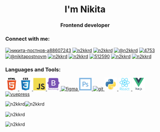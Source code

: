 <h1 align="center">I'm Nikita</h1>
<h3 align="center">Frontend developer</h3>





<h3 align="left">Connect with me:</h3>
<p align="left">
<a href="https://linkedin.com/in/никита-постнов-a88607243" target="blank"><img align="center" src="https://raw.githubusercontent.com/rahuldkjain/github-profile-readme-generator/master/src/images/icons/Social/linked-in-alt.svg" alt="никита-постнов-a88607243" height="30" width="40" /></a>
<a href="https://instagram.com/n2kkrd" target="blank"><img align="center" src="https://raw.githubusercontent.com/rahuldkjain/github-profile-readme-generator/master/src/images/icons/Social/instagram.svg" alt="n2kkrd" height="30" width="40" /></a>
<a href="https://vk.com/n2kkrd" target="blank"><img align="center" src="https://img.icons8.com/color/344/vk-com.png" alt="n2kkrd" height="40" width="40" /></a>
<a href="https://t.me/pretosblade" target="blank"><img align="center" src="https://img.icons8.com/color/344/telegram-app--v1.png" alt="@n2kkrd" height="40" width="40" /></a>
<a href="https://discord.gg/4753" target="blank"><img align="center" src="https://raw.githubusercontent.com/rahuldkjain/github-profile-readme-generator/master/src/images/icons/Social/discord.svg" alt="4753" height="30" width="40" /></a>
<a href="https://medium.com/@nikitapostnovm" target="blank"><img align="center" src="https://raw.githubusercontent.com/rahuldkjain/github-profile-readme-generator/master/src/images/icons/Social/medium.svg" alt="@nikitapostnovm" height="30" width="40" /></a>
<a href="https://codepen.io/n2kkrd" target="blank"><img align="center" src="https://raw.githubusercontent.com/rahuldkjain/github-profile-readme-generator/master/src/images/icons/Social/codepen.svg" alt="n2kkrd" height="30" width="40" /></a>
<a href="https://dev.to/n2kkrd" target="blank"><img align="center" src="https://raw.githubusercontent.com/rahuldkjain/github-profile-readme-generator/master/src/images/icons/Social/devto.svg" alt="n2kkrd" height="30" width="40" /></a>
<a href="https://stackoverflow.com/users/512590" target="blank"><img align="center" src="https://raw.githubusercontent.com/rahuldkjain/github-profile-readme-generator/master/src/images/icons/Social/stack-overflow.svg" alt="512590" height="30" width="40" /></a>
<a href="https://dribbble.com/n2kkrd" target="blank"><img align="center" src="https://raw.githubusercontent.com/rahuldkjain/github-profile-readme-generator/master/src/images/icons/Social/dribbble.svg" alt="n2kkrd" height="30" width="40" /></a>
<a href="https://www.behance.net/n2kkrd" target="blank"><img align="center" src="https://raw.githubusercontent.com/rahuldkjain/github-profile-readme-generator/master/src/images/icons/Social/behance.svg" alt="n2kkrd" height="30" width="40" /></a>
</p>

<h3 align="left">Languages and Tools:</h3>
<p align="left"> <a href="https://www.w3.org/html/" target="_blank" rel="noreferrer"> <img src="https://raw.githubusercontent.com/devicons/devicon/master/icons/html5/html5-original-wordmark.svg" alt="html5" width="40" height="40"/> </a> <a href="https://www.w3schools.com/css/" target="_blank" rel="noreferrer"> <img src="https://raw.githubusercontent.com/devicons/devicon/master/icons/css3/css3-original-wordmark.svg" alt="css3" width="40" height="40"/> </a> <a href="https://developer.mozilla.org/en-US/docs/Web/JavaScript" target="_blank" rel="noreferrer"> <img src="https://raw.githubusercontent.com/devicons/devicon/master/icons/javascript/javascript-original.svg" alt="javascript" width="40" height="40"/> </a> <a href="https://getbootstrap.com" target="_blank" rel="noreferrer"> <img src="https://raw.githubusercontent.com/devicons/devicon/master/icons/bootstrap/bootstrap-plain-wordmark.svg" alt="bootstrap" width="40" height="40"/> </a>  <a href="https://www.figma.com/" target="_blank" rel="noreferrer"> <img src="https://www.vectorlogo.zone/logos/figma/figma-icon.svg" alt="figma" width="40" height="40"/> </a> <a href="https://www.photoshop.com/en" target="_blank" rel="noreferrer"> <img src="https://raw.githubusercontent.com/devicons/devicon/master/icons/photoshop/photoshop-line.svg" alt="photoshop" width="40" height="40"/> </a> <a href="https://git-scm.com/" target="_blank" rel="noreferrer"> <img src="https://www.vectorlogo.zone/logos/git-scm/git-scm-icon.svg" alt="git" width="40" height="40"/> </a>    <a href="https://www.python.org" target="_blank" rel="noreferrer"> <img src="https://raw.githubusercontent.com/devicons/devicon/master/icons/python/python-original.svg" alt="python" width="40" height="40"/> </a> <a href="https://reactjs.org/" target="_blank" rel="noreferrer"> <img src="https://raw.githubusercontent.com/devicons/devicon/master/icons/react/react-original-wordmark.svg" alt="react" width="40" height="40"/> </a> <a href="https://vuejs.org/" target="_blank" rel="noreferrer"> <img src="https://raw.githubusercontent.com/devicons/devicon/master/icons/vuejs/vuejs-original-wordmark.svg" alt="vuejs" width="40" height="40"/> </a> <a href="https://vuepress.vuejs.org/" target="_blank" rel="noreferrer"> <img src="https://raw.githubusercontent.com/AliasIO/wappalyzer/master/src/drivers/webextension/images/icons/VuePress.svg" alt="vuepress" width="40" height="40"/> </a> </p>

<p ><img align="left" src="https://github-readme-stats.vercel.app/api/top-langs?username=n2kkrd&show_icons=true&locale=en&layout=compact" margin-bottom="22px" alt="n2kkrd" /></p>

<p>&nbsp;<img align="left" src="https://github-readme-stats.vercel.app/api?username=n2kkrd&show_icons=true&locale=en" alt="n2kkrd" /></p>

<p><img align="center" src="https://github-readme-streak-stats.herokuapp.com/?user=n2kkrd&" alt="n2kkrd" /></p>
<p align="left"> <img src="https://komarev.com/ghpvc/?username=n2kkrd&label=Profile%20views&color=0e75b6&style=flat" alt="n2kkrd" /> </p>



